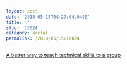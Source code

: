 ```yaml
---
layout: post
date: '2018-05-15T04:27:04.040Z'
title: ''
slug: '16024'
category: social
permalink: /2018/05/15/16024
---
```

[A better way to teach technical skills to a group](http://miriamposner.com/blog/a-better-way-to-teach-technical-skills-to-a-group/)
